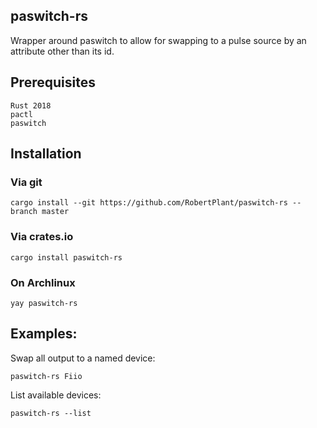 ## paswitch-rs

Wrapper around paswitch to allow for swapping to a pulse source by an attribute other than its id.

## Prerequisites

    Rust 2018
    pactl
    paswitch

## Installation

### Via git

    cargo install --git https://github.com/RobertPlant/paswitch-rs --branch master

### Via crates.io

    cargo install paswitch-rs

### On Archlinux

    yay paswitch-rs

## Examples:

Swap all output to a named device:

    paswitch-rs Fiio

List available devices:

    paswitch-rs --list
